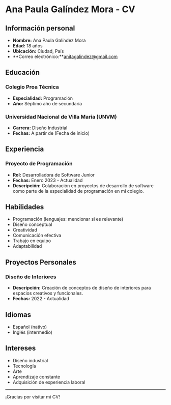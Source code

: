 # Ana Paula Galíndez Mora - CV

## Información personal

- **Nombre:** Ana Paula Galíndez Mora
- **Edad:** 18 años
- **Ubicación:** Ciudad, País
- **Correo electrónico:**anitagalindez@gmail.com


## Educación

### Colegio Proa Técnica
- **Especialidad:** Programación
- **Año:** Séptimo año de secundaria

### Universidad Nacional de Villa María (UNVM)
- **Carrera:** Diseño Industrial
- **Fechas:** A partir de (Fecha de inicio)

## Experiencia

### Proyecto de Programación
- **Rol:** Desarrolladora de Software Junior
- **Fechas:** Enero 2023 - Actualidad
- **Descripción:** Colaboración en proyectos de desarrollo de software como parte de la especialidad de programación en mi colegio.

## Habilidades

- Programación (lenguajes: mencionar si es relevante)
- Diseño conceptual
- Creatividad
- Comunicación efectiva
- Trabajo en equipo
- Adaptabilidad

## Proyectos Personales

### Diseño de Interiores
- **Descripción:** Creación de conceptos de diseño de interiores para espacios creativos y funcionales.
- **Fechas:** 2022 - Actualidad

## Idiomas

- Español (nativo)
- Inglés (intermedio)

## Intereses

- Diseño industrial
- Tecnología
- Arte
- Aprendizaje constante
- Adquisición de experiencia laboral

---

¡Gracias por visitar mi CV! 
